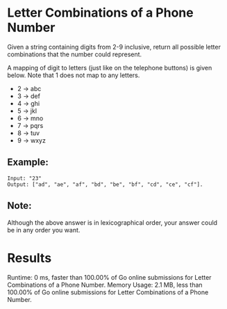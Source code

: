 # Letter Combinations of a Phone Number

Given a string containing digits from 2-9 inclusive, return all possible letter combinations that the number could represent.

A mapping of digit to letters (just like on the telephone buttons) is given below. Note that 1 does not map to any letters.

* 2 -> abc
* 3 -> def
* 4 -> ghi
* 5 -> jkl
* 6 -> mno
* 7 -> pqrs
* 8 -> tuv
* 9 -> wxyz

## Example:
```
Input: "23"
Output: ["ad", "ae", "af", "bd", "be", "bf", "cd", "ce", "cf"].
```
## Note:

Although the above answer is in lexicographical order, your answer could be in any order you want.

# Results
Runtime: 0 ms, faster than 100.00% of Go online submissions for Letter Combinations of a Phone Number.
Memory Usage: 2.1 MB, less than 100.00% of Go online submissions for Letter Combinations of a Phone Number.